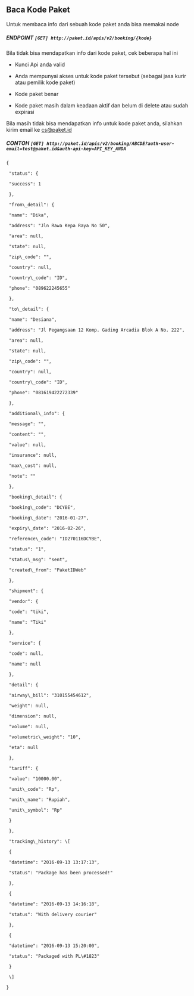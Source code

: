 ## Baca Kode Paket

Untuk membaca info dari sebuah kode paket anda bisa memakai node

##### ENDPOINT `[GET] http://paket.id/apis/v2/booking/{kode}`

Bila tidak bisa mendapatkan info dari kode paket, cek beberapa hal ini

* Kunci Api anda valid

* Anda mempunyai akses untuk kode paket tersebut \(sebagai jasa kurir atau pemilik kode paket\)

* Kode paket benar

* Kode paket masih dalam keadaan aktif dan belum di delete atau sudah expirasi


Bila masih tidak bisa mendapatkan info untuk kode paket anda, silahkan kirim email ke cs@paket.id

##### CONTOH `[GET] http://paket.id/apis/v2/booking/ABCDE?auth-user-email=test@paket.id&auth-api-key=API_KEY_ANDA`

```
{

 "status": {

 "success": 1

 },

 "from\_detail": {

 "name": "Dika",

 "address": "Jln Rawa Kepa Raya No 50",

 "area": null,

 "state": null,

 "zip\_code": "",

 "country": null,

 "country\_code": "ID",

 "phone": "089622245655"

 },

 "to\_detail": {

 "name": "Desiana",

 "address": "Jl Pegangsaan 12 Komp. Gading Arcadia Blok A No. 222",

 "area": null,

 "state": null,

 "zip\_code": "",

 "country": null,

 "country\_code": "ID",

 "phone": "081619422272339"

 },

 "additional\_info": {

 "message": "",

 "content": "",

 "value": null,

 "insurance": null,

 "max\_cost": null,

 "note": ""

 },

 "booking\_detail": {

 "booking\_code": "DCYBE",

 "booking\_date": "2016-01-27",

 "expiry\_date": "2016-02-26",

 "reference\_code": "ID270116DCYBE",

 "status": "1",

 "status\_msg": "sent",

 "created\_from": "PaketIDWeb"

 },

 "shipment": {

 "vendor": {

 "code": "tiki",

 "name": "Tiki"

 },

 "service": {

 "code": null,

 "name": null

 },

 "detail": {

 "airway\_bill": "310155454612",

 "weight": null,

 "dimension": null,

 "volume": null,

 "volumetric\_weight": "10",

 "eta": null

 },

 "tariff": {

 "value": "10000.00",

 "unit\_code": "Rp",

 "unit\_name": "Rupiah",

 "unit\_symbol": "Rp"

 }

 },

 "tracking\_history": \[

 {

 "datetime": "2016-09-13 13:17:13",

 "status": "Package has been processed!"

 },

 {

 "datetime": "2016-09-13 14:16:18",

 "status": "With delivery courier"

 },

 {

 "datetime": "2016-09-13 15:20:00",

 "status": "Packaged with PL\#1823"

 }

 \]

}
```

